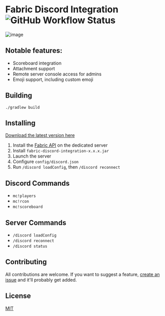 # Fabric Discord Integration ![GitHub Workflow Status](https://img.shields.io/github/workflow/status/chunkaligned/fabric-discord-integration/build?style=flat-square)

![image](https://user-images.githubusercontent.com/91440203/172745735-47e3396e-e84c-42c5-a29e-d24a0d8db3e6.png)

## Notable features:
* Scoreboard integration
* Attachment support
* Remote server console access for admins
* Emoji support, including custom emoji

## Building

`./gradlew build`

## Installing

[Download the latest version here](https://github.com/chunkaligned/fabric-discord-integration/releases)

1. Install the [Fabric API](https://www.curseforge.com/minecraft/mc-mods/fabric-api/files) on the dedicated server
2. Install `fabric-discord-integration-x.x.x.jar`
3. Launch the server
4. Configure `config/discord.json`
5. Run `/discord loadConfig`, then `/discord reconnect`

## Discord Commands
* `mc!players`
* `mc!rcon`
* `mc!scoreboard`

## Server Commands
* `/discord loadConfig`
* `/discord reconnect`
* `/discord status`

## Contributing

All contributions are welcome. If you want to suggest a feature, [create an issue](https://github.com/chunkaligned/fabric-discord-integration/issues/new/choose) and it'll probably get added.

## License

[MIT](/LICENSE)
